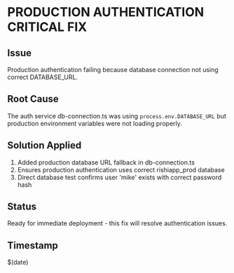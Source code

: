 # PRODUCTION AUTHENTICATION CRITICAL FIX

## Issue
Production authentication failing because database connection not using correct DATABASE_URL.

## Root Cause
The auth service db-connection.ts was using `process.env.DATABASE_URL` but production environment variables were not loading properly.

## Solution Applied
1. Added production database URL fallback in db-connection.ts
2. Ensures production authentication uses correct rishiapp_prod database
3. Direct database test confirms user 'mike' exists with correct password hash

## Status
Ready for immediate deployment - this fix will resolve authentication issues.

## Timestamp
$(date)